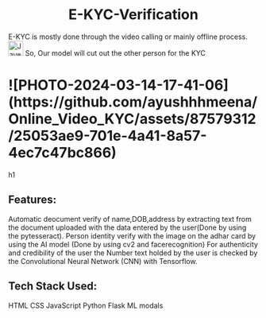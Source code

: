 <h1 align="center">E-KYC-Verification</h1> 
E-KYC is mostly done through the video calling or mainly offline process.
<img src="https://drive.google.com/file/d/1hRr5VQctobp-fcGpFhpVudbOY7stpgCx/view?usp=drive_link" alt="Jayesh" width="30px">
So, Our model will cut out the other person for the KYC 
<h1>![PHOTO-2024-03-14-17-41-06](https://github.com/ayushhhmeena/Online_Video_KYC/assets/87579312/25053ae9-701e-4a41-8a57-4ec7c47bc866)</h1>h1
<h2>Features:</h2>
Automatic deocument verify of name,DOB,address by extracting text from the document uploaded with the data entered by the user(Done by using the pytesseract).
Person identity verify with the image on the adhar card by using the AI model (Done by using cv2 and facerecognition)
For authenticity and credibility of the user the Number text holded by the user is checked by the Convolutional Neural Network (CNN) with Tensorflow.

<h2>Tech Stack Used:</h2>
HTML 
CSS 
JavaScript
Python
Flask
ML modals
